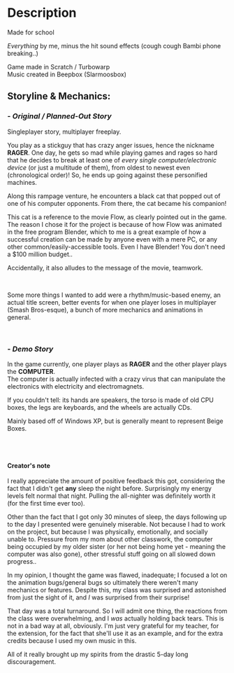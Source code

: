 # Description
Made for school

*Everything* by me, minus the hit sound effects (cough cough Bambi phone breaking..)

Game made in Scratch / Turbowarp\
Music created in Beepbox (Slarmoosbox)


## Storyline & Mechanics:
### - *Original / Planned-Out Story*
Singleplayer story, multiplayer freeplay.

You play as a stickguy that has crazy anger issues, hence the nickname **RAGER**. One day, he gets so mad while playing games and rages so hard that he decides to break at least one of *every single computer/electronic device* (or just a multitude of them), from oldest to newest even (chronological order)! So, he ends up going against these personified machines.

Along this rampage venture, he encounters a black cat that popped out of one of his computer opponents. From there, the cat became his companion!

This cat is a reference to the movie Flow, as clearly pointed out in the game. The reason I chose it for the project is because of how Flow was animated in the free program Blender, which to me is a great example of how a successful creation can be made by anyone even with a mere PC, or any other common/easily-accessible tools. Even I have Blender! You don't need a $100 million budget..

Accidentally, it also alludes to the message of the movie, teamwork.

<br>

Some more things I wanted to add were a rhythm/music-based enemy, an actual title screen, better events for when one player loses in multiplayer (Smash Bros-esque), a bunch of more mechanics and animations in general.

<br>

### - *Demo Story*
In the game currently, one player plays as **RAGER** and the other player plays the **COMPUTER**.\
The computer is actually infected with a crazy virus that can manipulate the electronics with electricity and electromagnets.

If you couldn't tell: its hands are speakers, the torso is made of old CPU boxes, the legs are keyboards, and the wheels are actually CDs.

Mainly based off of Windows XP, but is generally meant to represent Beige Boxes.

<br>

<br>


#### Creator's note
I really appreciate the amount of positive feedback this got, considering the fact that I didn't get **any** sleep the night before. Surprisingly my energy levels felt normal that night.
Pulling the all-nighter was definitely worth it (for the first time ever too).

Other than the fact that I got only 30 minutes of sleep, the days following up to the day I presented were genuinely miserable. Not because I had to work on the project, but because I was physically, emotionally, and socially unable to. Pressure from my mom about other classwork, the computer being occupied by my older sister (or her not being home yet - meaning the computer was also gone), other stressful stuff going on all slowed down progress..

In my opinion, I thought the game was flawed, inadequate; I focused a lot on the animation bugs/general bugs so ultimately there weren't many mechanics or features. Despite this, my class was surprised and astonished from just the sight of it, and *I* was surprised from their surprise!

That day was a total turnaround. So I will admit one thing, the reactions from the class were overwhelming, and I *was* actually holding back tears. This is not in a bad way at all, obviously. I'm just very grateful for my teacher, for the extension, for the fact that she'll use it as an example, and for the extra credits because I used my own music in this.

All of it really brought up my spirits from the drastic 5-day long discouragement.
